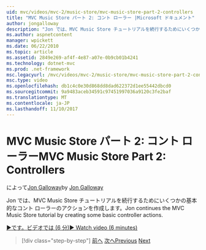 ```yaml
---
uid: mvc/videos/mvc-2/music-store/mvc-music-store-part-2-controllers
title: "MVC Music Store パート 2: コント ローラー |Microsoft ドキュメント"
author: jongalloway
description: "Jon では、MVC Music Store チュートリアルを続行するためにいくつかの基本的なコント ローラーのアクションを作成します。"
ms.author: aspnetcontent
manager: wpickett
ms.date: 06/22/2010
ms.topic: article
ms.assetid: 2849e269-af4f-4e87-a07e-0b9cb01b4241
ms.technology: dotnet-mvc
ms.prod: .net-framework
msc.legacyurl: /mvc/videos/mvc-2/music-store/mvc-music-store-part-2-controllers
msc.type: video
ms.openlocfilehash: db1c4c0e30d868dd8dad622372d1ee55442dbcd0
ms.sourcegitcommit: 9a9483aceb34591c97451997036a9120c3fe2baf
ms.translationtype: MT
ms.contentlocale: ja-JP
ms.lasthandoff: 11/10/2017
---
```

<a name="mvc-music-store-part-2-controllers"></a><span data-ttu-id="2f960-103">MVC Music Store パート 2: コント ローラー</span><span class="sxs-lookup"><span data-stu-id="2f960-103">MVC Music Store Part 2: Controllers</span></span>
====================
<span data-ttu-id="2f960-104">によって[Jon Galloway](https://github.com/jongalloway)</span><span class="sxs-lookup"><span data-stu-id="2f960-104">by [Jon Galloway](https://github.com/jongalloway)</span></span>

<span data-ttu-id="2f960-105">Jon では、MVC Music Store チュートリアルを続行するためにいくつかの基本的なコント ローラーのアクションを作成します。</span><span class="sxs-lookup"><span data-stu-id="2f960-105">Jon continues the MVC Music Store tutorial by creating some basic controller actions.</span></span>

[<span data-ttu-id="2f960-106">&#9654;です。ビデオでは (6 分)</span><span class="sxs-lookup"><span data-stu-id="2f960-106">&#9654; Watch video (6 minutes)</span></span>](https://channel9.msdn.com/Blogs/ASP-NET-Site-Videos/mvc-music-store-part-2-controllers)

>[!div class="step-by-step"]
<span data-ttu-id="2f960-107">[前へ](mvc-music-store-part-1-intro-tools-and-project-structure.md)
[次へ](mvc-music-store-part-3-views-and-viewmodels.md)</span><span class="sxs-lookup"><span data-stu-id="2f960-107">[Previous](mvc-music-store-part-1-intro-tools-and-project-structure.md)
[Next](mvc-music-store-part-3-views-and-viewmodels.md)</span></span>
